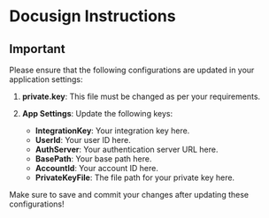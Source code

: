# Docusign Instructions

## Important
Please ensure that the following configurations are updated in your application settings:

1. **private.key**: This file must be changed as per your requirements.

2. **App Settings**: Update the following keys:
   - **IntegrationKey**: Your integration key here.
   - **UserId**: Your user ID here.
   - **AuthServer**: Your authentication server URL here.
   - **BasePath**: Your base path here.
   - **AccountId**: Your account ID here.
   - **PrivateKeyFile**: The file path for your private key here.

Make sure to save and commit your changes after updating these configurations!